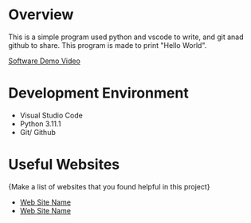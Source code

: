 # Overview

This is a simple program used python and vscode to write, and git anad github to share. This program is made to print "Hello World".

[Software Demo Video](http://youtube.link.goes.here)

# Development Environment

- Visual Studio Code
- Python 3.11.1
- Git/ Github

# Useful Websites

{Make a list of websites that you found helpful in this project}

- [Web Site Name](http://url.link.goes.here)
- [Web Site Name](http://url.link.goes.here)

